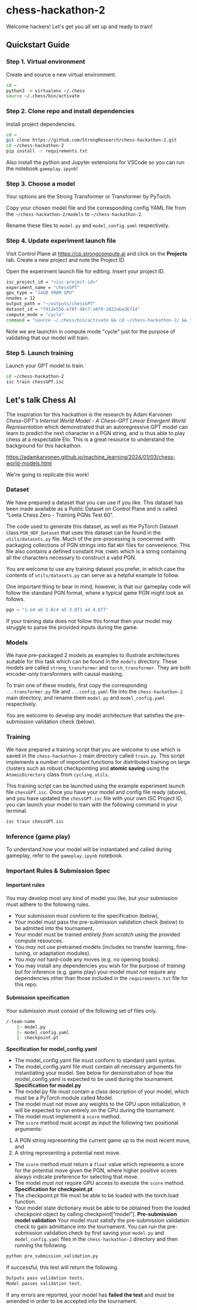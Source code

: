 # chess-hackathon-2

Welcome hackers! Let's get you all set up and ready to train!

## Quickstart Guide

### Step 1. Virtual environment 
Create and source a new virtual environment.

```bash
cd ~
python3 -m virtualenv ~/.chess
source ~/.chess/bin/activate
```

### Step 2. Clone repo and install dependencies
Install project dependencies.

```bash
cd ~
git clone https://github.com/StrongResearch/chess-hackathon-2.git
cd ~/chess-hackathon-2
pip install -r requirements.txt
```

Also install the python and Jupyter extensions for VSCode so you can run the notebook `gameplay.ipynb`!

### Step 3. Choose a model
Your options are the Strong Transformer or Transformer by PyTorch.

Copy your chosen model file and the corresponding config YAML file from the `~/chess-hackathon-2/models` to `~/chess-hackathon-2`.

Rename these files to `model.py` and `model_config.yaml` respectively.

### Step 4. Update experiment launch file
Visit Control Plane at https://cp.strongcompute.ai and click on the **Projects** tab. Create a new project and note the
Project ID.

Open the experiment launch file for editing. Insert your project ID.

```bash
isc_project_id = "<isc-project-id>"
experiment_name = "chessGPT"
gpu_type = "24GB VRAM GPU"
nnodes = 12
output_path = "~/outputs/chessGPT"
dataset_id = "f912e556-e78f-48c7-a8f0-1822aba36714"
compute_mode = "cycle"
command = "source ~/.chess/bin/activate && cd ~/chess-hackathon-2/ && torchrun --nnodes=12 --nproc-per-node=6 --master_addr=$MASTER_ADDR --master_port=$MASTER_PORT --node_rank=$RANK train.py --model-config /root/chess-hackathon-2/model_config.yaml --save-dir $OUTPUT_PATH"
```

Note we are launchin in compute mode "cycle" just for the purpose of validating that our model will train.

### Step 5. Launch training

Launch your GPT model to train.

```bash
cd ~/chess-hackathon-2
isc train chessGPT.isc
```

## Let's talk Chess AI
The inspiration for this hackathon is the research by Adam Karvonen *Chess-GPT's Internal World Model - A Chess-GPT Linear Emergent World Representation* which demonstrated that an autoregressive GPT model can learn to predict the next character in a PGN string, and is thus able to play chess at a respectable Elo. This is a great resource to understand the background for this hackathon.

https://adamkarvonen.github.io/machine_learning/2024/01/03/chess-world-models.html

We're going to replicate this work!

### Dataset
We have prepared a dataset that you can use if you like. This dataset has been made available as a Public Dataset on Control Plane and is called "Leela Chess Zero - Training PGNs Test 60". 

The code used to generate this dataset, as well as the PyTorch Dataset class `PGN_HDF_Dataset` that uses this dataset can be found in the `utils/datasets.py` file. Much of the pre-processing is concerned with packaging collections of PGN strings into flat `HDF` files for convenience. This file also contains a defined constant `PGN_CHARS` which is a string containing all the characters necessary to construct a valid PGN.

You are welcome to use any training dataset you prefer, in which case the contents of `utils/datasets.py` can serve as a helpful example to follow.

One important thing to bear in mind, however, is that our gameplay code will follow the standard PGN format, where a typical game PGN might look as follows. 

```python
pgn = "1.e4 a6 2.Bc4 a5 3.Qf3 a4 4.Qf7'
```

If your training data does not follow this format then your model may struggle to parse the provided inputs during the game.

### Models
We have pre-packaged 2 models as examples to illustrate architectures suitable for this task which can be found in the `models` directory. These models are called `strong_transformer` and `torch_transformer`. They are both encoder-only transformers with causal masking.

To train one of these models, first copy the corresponding `...transformer.py` file and `...config.yaml` file into the `chess-hackathon-2` main directory, and rename them `model.py` and `model_config.yaml` respectively.

You are welcome to develop any model architecture that satisfies the pre-submission validation check (below).

### Training
We have prepared a training script that you are welcome to use which is saved in the `chess-hackathon-2` main directory called `train.py`. This script implements a number of important functions for distributed training on large clusters such as robust checkpointing and **atomic saving** using the `AtomicDirectory` class from `cycling_utils`.

This training script can be launched using the example experiment launch file `chessGPT.isc`. Once you have your model and config file ready (above), and you have updated the `chessGPT.isc` file with your own ISC Project ID, you can launch your model to train with the following command in your terminal.

```bash
isc train chessGPT.isc
```

### Inference (game play)
To understand how your model will be instantiated and called during gameplay, refer to the `gameplay.ipynb` notebook.

### Important Rules & Submission Spec
#### Important rules
You may develop most any kind of model you like, but your submission must adhere to the following rules. 
 - Your submission must conform to the specification (below),
 - Your model must pass the pre-submission validation check (below) to be admitted into the tournament, 
 - Your model must be trained *entirely from scratch* using the provided compute resources. 
 - You *may not* use pretrained models (includes no transfer learning, fine-tuning, or adaptation modules).
 - You *may not* hard-code any moves (e.g. no opening books).
 - You may install any dependencies you wish for the purpose of *training* but for inference (e.g. game play) your model *must not* require any dependencies other than those included in the `requirements.txt` file for this repo.

#### Submission specification
Your submission must consist of the following set of files only.

```bash
/-team-name
    |- model.py
    |- model_config.yaml
    |- checkpoint.pt
```

**Specification for model_config.yaml**
 - The model_config.yaml file must conform to standard yaml syntax.
 - The model_config.yaml file must contain all necessary arguments for instantiating your model. See below for demonstration of how the model_config.yaml is expected to be used during the tournament.
**Specification for model.py**
 - The model.py file must contain a class description of your model, which must be a PyTorch module called Model.
 - The model must not move any weights to the GPU upon initialization, it will be expected to run entirely on the CPU during the tournament.
 - The model must implement a `score` method. 
 - The `score` method must accept as input the following two positional arguments:
  1. A PGN string representing the current game up to the most recent move, and
  2. A string representing a potential next move.
 - The `score` method must return a `float` value which represents a score for the potential move given the PGN, where higher positive scores always indicate preference for selecting that move.
 - The model *must not* require GPU access to execute the `score` method.
**Specification for checkpoint.pt**
 - The checkpoint.pt file must be able to be loaded with the torch.load function.
 - Your model state dictionary must be able to be obtained from the loaded checkpoint object by calling checkpoint[“model”].
**Pre-submission model validation**
Your model must satisfy the pre-submission validation check to gain admittance into the tournament. You can run the pre-submission validation check 
by first saving your `model.py` and `model_config.yaml` files in the `chess-hackathon-2` directory and then running the following.

```bash
python pre_submission_validation.py
```

If successful, this test will return the following.

```bash
Outputs pass validation tests.
Model passes validation test.
```

If any errors are reported, your model has **failed the test** and must be amended in order to be accepted into the tournament.

